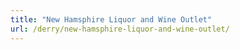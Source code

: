 ```yaml
---
title: "New Hamsphire Liquor and Wine Outlet"
url: /derry/new-hamsphire-liquor-and-wine-outlet/
---
```

